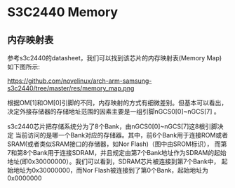 S3C2440 Memory
========================================

内存映射表
----------------------------------------

参考s3c2440的datasheet，我们可以找到该芯片的内存映射表(Memory Map)
如下图所示:

https://github.com/novelinux/arch-arm-samsung-s3c2440/tree/master/res/memory_map.png

根据OM[1]和OM[0]引脚的不同，内存映射的方式有细微差别。但基本可以看出，
决定外接存储器的存储地址范围的因素主要是一组引脚nGCS0[0]~nGCS[7] 。

s3c2440芯片把存储系统分为了8个Bank，由nGCS0[0]~nGCS[7]这8根引脚决定
当前访问的是哪一个Bank对应的存储器。其中，前6个Bank用于连接ROM或者
SRAM(或者类似SRAM接口的存储器，如Nor Flash)（图中由SROM标识），
而第7和第8个Bank用于连接SDRAM，并且规定由第7个Bank地址作为SDRAM的起始
地址(即0x30000000）。我们可以看到，SDRAM芯片被连接到第7个Bank中，
起始地址为0x30000000，而Nor Flash被连接到了第0个Bank，起始地址为
0x0000000
